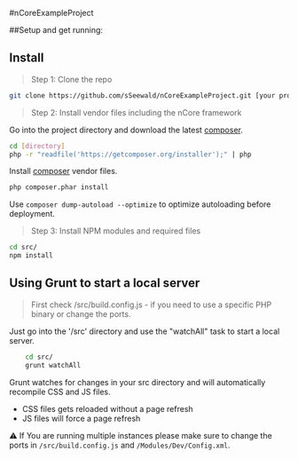 #nCoreExampleProject



##Setup and get running:


Install
-------

> Step 1: Clone the repo

```bash
git clone https://github.com/sSeewald/nCoreExampleProject.git [your project name - directory to clone]
```

    
> Step 2: Install vendor files including the nCore framework

Go into the project directory and download the latest [composer](https://getcomposer.org).

```bash
cd [directory]
php -r "readfile('https://getcomposer.org/installer');" | php
```

Install [composer](https://getcomposer.org) vendor files.

```bash
php composer.phar install
```

Use `composer dump-autoload --optimize` to optimize autoloading before deployment.

    
> Step 3: Install NPM modules and required files

```bash
cd src/
npm install
```

Using Grunt to start a local server
------------------------------------

> First check /src/build.config.js - if you need to use a specific PHP binary or change the ports.

Just go into the '/src' directory and use the "watchAll" task to start a local server.

```bash
    cd src/
    grunt watchAll
```

Grunt watches for changes in your src directory and will automatically recompile CSS and JS files.

- CSS files gets reloaded without a page refresh
- JS files will force a page refresh

:warning: If You are running multiple instances please make sure to change the ports in `/src/build.config.js` and `/Modules/Dev/Config.xml`.

